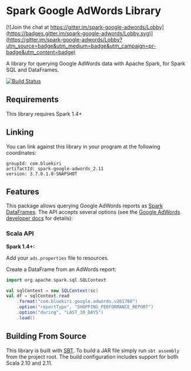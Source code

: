 # Spark Google AdWords Library

[![Join the chat at https://gitter.im/spark-google-adwords/Lobby](https://badges.gitter.im/spark-google-adwords/Lobby.svg)](https://gitter.im/spark-google-adwords/Lobby?utm_source=badge&utm_medium=badge&utm_campaign=pr-badge&utm_content=badge)

A library for querying Google AdWords data with Apache Spark, for Spark SQL and DataFrames.

[![Build Status](https://travis-ci.org/crealytics/spark-google-adwords.svg?branch=master)](https://travis-ci.org/crealytics/spark-google-adwords)

## Requirements

This library requires Spark 1.4+

## Linking
You can link against this library in your program at the following coordinates:

```
groupId: com.bluekiri
artifactId: spark-google-adwords_2.11
version: 3.7.0.1.0-SNAPSHOT
```

## Features
This package allows querying Google AdWords reports as [Spark DataFrames](https://spark.apache.org/docs/latest/sql-programming-guide.html).
The API accepts several options (see the [Google AdWords developer docs](https://developers.google.com/adwords/api/docs/guides/start) for details):

### Scala API
__Spark 1.4+:__

Add your ```ads.properties``` file to resources.

Create a DataFrame from an AdWords report:
```scala
import org.apache.spark.sql.SQLContext

val sqlContext = new SQLContext(sc)
val df = sqlContext.read
    .format("com.bluekiri.google.adwords.v201708")
    .option("reportType", "SHOPPING_PERFORMANCE_REPORT")
    .option("during", "LAST_30_DAYS")
    .load()
```

## Building From Source
This library is built with [SBT](http://www.scala-sbt.org/0.13/docs/Command-Line-Reference.html). To build a JAR file simply run `sbt assembly` from the project root. The build configuration includes support for both Scala 2.10 and 2.11.
